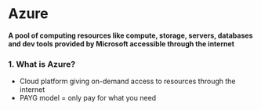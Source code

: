 # Azure
**A pool of computing resources like compute, storage, servers, databases and dev tools provided by Microsoft accessible through the internet**
 
### 1. What is Azure?
- Cloud platform giving on-demand access to resources through the internet
- PAYG model = only pay for what you need